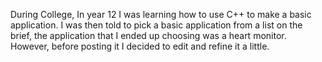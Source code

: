 During College, In year 12 I was learning how to use C++ to make a basic application. I was then told to pick a basic application from a list on the brief, the application that I ended up choosing was a heart monitor. However, before posting it I decided to edit and refine it a little.
